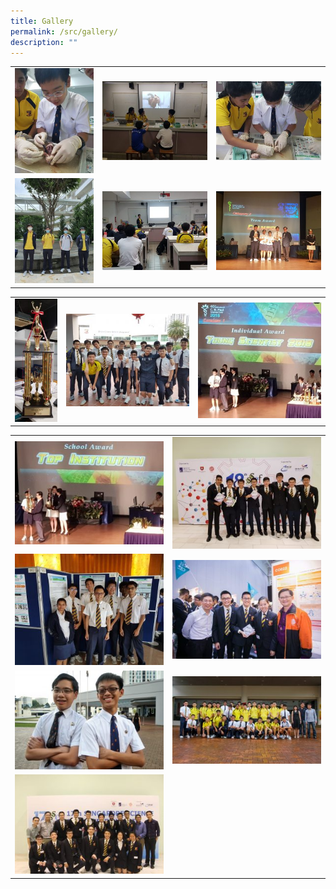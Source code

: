 ```yaml
---
title: Gallery
permalink: /src/gallery/
description: ""
---
```

|   |   |   |
|---|---|---|
| ![](/images/Science%20Research%20Challenge/DSA-Science-Workshop_Heart-Dissection-2-225x300.jpg)  | ![](/images/Science%20Research%20Challenge/DSA-Science-Workshop_Human-Heart-300x225.jpg)   |  ![](/images/Science%20Research%20Challenge/DSA-Science-Workshop_Heart-Dissection-1-300x225.jpg) |
| ![](/images/Science%20Research%20Challenge/2020-International-Biomedical-Quiz-3rd-Runner-up-225x300.jpg)  |  ![](/images/Science%20Research%20Challenge/Singapore-Junior-Biology-Olympiad-Workshops-300x225.jpg)  |    ![](/images/Science%20Research%20Challenge/2019-Biomedical-Quiz-Overall-Champion-300x225.jpg)   |

|   |   |   |
|---|---|---|
| ![](/images/Science%20Research%20Challenge/CB-Paul-Science-Quiz-Challenge-Trophy-103x300.jpg)  | ![](/images/Science%20Research%20Challenge/International-Biomedical-Quiz-Awardees-300x225.jpg)  |  ![](/images/Science%20Research%20Challenge/Young-Scientist-Award-for-CB-Paul-300x282.jpg) |

|   |   |
|---|---|
| ![](/images/Science%20Research%20Challenge/Top-Institution-for-CB-Paul-300x208.jpg)  | ![](/images/Science%20Research%20Challenge/SSEF2018-300x225.jpg) |
| ![](/images/Science%20Research%20Challenge/Singapore-Junior-Water-Prize-1-300x225.jpg)  |  ![](/images/Science%20Research%20Challenge/SSEF-Silver-Award-300x200.jpg) |
| ![](/images/Science%20Research%20Challenge/img_1374_36101885820_o-300x200.jpg)  | ![](/images/Science%20Research%20Challenge/img_9331_36105760260_o-300x176.jpg)  |
|  ![](/images/Science%20Research%20Challenge/SSEF1-300x200.jpg) |   |